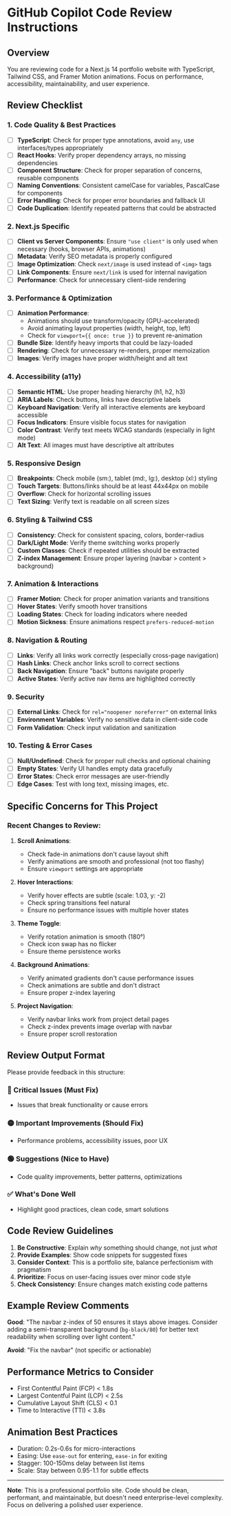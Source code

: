 # GitHub Copilot Code Review Instructions

## Overview

You are reviewing code for a Next.js 14 portfolio website with TypeScript, Tailwind CSS, and Framer Motion animations. Focus on performance, accessibility, maintainability, and user experience.

## Review Checklist

### 1. **Code Quality & Best Practices**

- [ ] **TypeScript**: Check for proper type annotations, avoid `any`, use interfaces/types appropriately
- [ ] **React Hooks**: Verify proper dependency arrays, no missing dependencies
- [ ] **Component Structure**: Check for proper separation of concerns, reusable components
- [ ] **Naming Conventions**: Consistent camelCase for variables, PascalCase for components
- [ ] **Error Handling**: Check for proper error boundaries and fallback UI
- [ ] **Code Duplication**: Identify repeated patterns that could be abstracted

### 2. **Next.js Specific**

- [ ] **Client vs Server Components**: Ensure `"use client"` is only used when necessary (hooks, browser APIs, animations)
- [ ] **Metadata**: Verify SEO metadata is properly configured
- [ ] **Image Optimization**: Check `next/image` is used instead of `<img>` tags
- [ ] **Link Components**: Ensure `next/link` is used for internal navigation
- [ ] **Performance**: Check for unnecessary client-side rendering

### 3. **Performance & Optimization**

- [ ] **Animation Performance**:
  - Animations should use transform/opacity (GPU-accelerated)
  - Avoid animating layout properties (width, height, top, left)
  - Check for `viewport={{ once: true }}` to prevent re-animation
- [ ] **Bundle Size**: Identify heavy imports that could be lazy-loaded
- [ ] **Rendering**: Check for unnecessary re-renders, proper memoization
- [ ] **Images**: Verify images have proper width/height and alt text

### 4. **Accessibility (a11y)**

- [ ] **Semantic HTML**: Use proper heading hierarchy (h1, h2, h3)
- [ ] **ARIA Labels**: Check buttons, links have descriptive labels
- [ ] **Keyboard Navigation**: Verify all interactive elements are keyboard accessible
- [ ] **Focus Indicators**: Ensure visible focus states for navigation
- [ ] **Color Contrast**: Verify text meets WCAG standards (especially in light mode)
- [ ] **Alt Text**: All images must have descriptive alt attributes

### 5. **Responsive Design**

- [ ] **Breakpoints**: Check mobile (sm:), tablet (md:, lg:), desktop (xl:) styling
- [ ] **Touch Targets**: Buttons/links should be at least 44x44px on mobile
- [ ] **Overflow**: Check for horizontal scrolling issues
- [ ] **Text Sizing**: Verify text is readable on all screen sizes

### 6. **Styling & Tailwind CSS**

- [ ] **Consistency**: Check for consistent spacing, colors, border-radius
- [ ] **Dark/Light Mode**: Verify theme switching works properly
- [ ] **Custom Classes**: Check if repeated utilities should be extracted
- [ ] **Z-index Management**: Ensure proper layering (navbar > content > background)

### 7. **Animation & Interactions**

- [ ] **Framer Motion**: Check for proper animation variants and transitions
- [ ] **Hover States**: Verify smooth hover transitions
- [ ] **Loading States**: Check for loading indicators where needed
- [ ] **Motion Sickness**: Ensure animations respect `prefers-reduced-motion`

### 8. **Navigation & Routing**

- [ ] **Links**: Verify all links work correctly (especially cross-page navigation)
- [ ] **Hash Links**: Check anchor links scroll to correct sections
- [ ] **Back Navigation**: Ensure "back" buttons navigate properly
- [ ] **Active States**: Verify active nav items are highlighted correctly

### 9. **Security**

- [ ] **External Links**: Check for `rel="noopener noreferrer"` on external links
- [ ] **Environment Variables**: Verify no sensitive data in client-side code
- [ ] **Form Validation**: Check input validation and sanitization

### 10. **Testing & Error Cases**

- [ ] **Null/Undefined**: Check for proper null checks and optional chaining
- [ ] **Empty States**: Verify UI handles empty data gracefully
- [ ] **Error States**: Check error messages are user-friendly
- [ ] **Edge Cases**: Test with long text, missing images, etc.

## Specific Concerns for This Project

### Recent Changes to Review:

1. **Scroll Animations**:

   - Check fade-in animations don't cause layout shift
   - Verify animations are smooth and professional (not too flashy)
   - Ensure `viewport` settings are appropriate

2. **Hover Interactions**:

   - Verify hover effects are subtle (scale: 1.03, y: -2)
   - Check spring transitions feel natural
   - Ensure no performance issues with multiple hover states

3. **Theme Toggle**:

   - Verify rotation animation is smooth (180°)
   - Check icon swap has no flicker
   - Ensure theme persistence works

4. **Background Animations**:

   - Verify animated gradients don't cause performance issues
   - Check animations are subtle and don't distract
   - Ensure proper z-index layering

5. **Project Navigation**:
   - Verify navbar links work from project detail pages
   - Check z-index prevents image overlap with navbar
   - Ensure proper scroll restoration

## Review Output Format

Please provide feedback in this structure:

### 🔴 Critical Issues (Must Fix)

- Issues that break functionality or cause errors

### 🟡 Important Improvements (Should Fix)

- Performance problems, accessibility issues, poor UX

### 🟢 Suggestions (Nice to Have)

- Code quality improvements, better patterns, optimizations

### ✅ What's Done Well

- Highlight good practices, clean code, smart solutions

## Code Review Guidelines

1. **Be Constructive**: Explain _why_ something should change, not just _what_
2. **Provide Examples**: Show code snippets for suggested fixes
3. **Consider Context**: This is a portfolio site, balance perfectionism with pragmatism
4. **Prioritize**: Focus on user-facing issues over minor code style
5. **Check Consistency**: Ensure changes match existing code patterns

## Example Review Comments

**Good**: "The navbar z-index of 50 ensures it stays above images. Consider adding a semi-transparent background (`bg-black/80`) for better text readability when scrolling over light content."

**Avoid**: "Fix the navbar" (not specific or actionable)

## Performance Metrics to Consider

- First Contentful Paint (FCP) < 1.8s
- Largest Contentful Paint (LCP) < 2.5s
- Cumulative Layout Shift (CLS) < 0.1
- Time to Interactive (TTI) < 3.8s

## Animation Best Practices

- Duration: 0.2s-0.6s for micro-interactions
- Easing: Use `ease-out` for entering, `ease-in` for exiting
- Stagger: 100-150ms delay between list items
- Scale: Stay between 0.95-1.1 for subtle effects

---

**Note**: This is a professional portfolio site. Code should be clean, performant, and maintainable, but doesn't need enterprise-level complexity. Focus on delivering a polished user experience.
